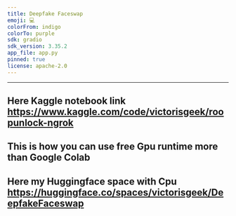 ```yaml
---
title: Deepfake Faceswap
emoji: 💻
colorFrom: indigo
colorTo: purple
sdk: gradio
sdk_version: 3.35.2
app_file: app.py
pinned: true
license: apache-2.0
---
```


---
Here Kaggle notebook link
https://www.kaggle.com/code/victorisgeek/roopunlock-ngrok
---
This is how you can use free Gpu runtime more than Google Colab 
---
Here my Huggingface space with Cpu
https://huggingface.co/spaces/victorisgeek/DeepfakeFaceswap
---
